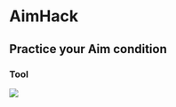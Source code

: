 # AimHack

## Practice your Aim condition

### Tool

<img src="https://img.shields.io/badge/Unity-FFFFFF?style=flat-square&logo=Unity&logoColor=black"/>
